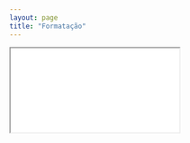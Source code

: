 ```yaml
---
layout: page
title: "Formatação"
---
```

<div class="col s12">
  <div class="icontain">
    <iframe src="{{site.contact_url}}">Loading...</iframe>
  </div>
</div>

